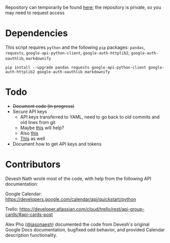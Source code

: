 Repository can temporarily be found [here](https://github.com/jasonaesh/silclss-signage); the repository is private, so you may need to request access

# Dependencies 

This script requires `python` and the following `pip` packages: 
`pandas`, `requests`, `google-api-python-client`, `google-auth-httplib2`, `google-auth-oauthlib`, `markdownify`

```
pip install --upgrade pandas requests google-api-python-client google-auth-httplib2 google-auth-oauthlib markdownify
```
# Todo 
- ~~Document code (in progress)~~
- Secure API keys 
  - API keys transferred to YAML, need to go back to old commits and old lines from git
  - Maybe [this](https://stackoverflow.com/questions/40865425/how-to-remove-sensitive-data-api-key-across-git-commit-history) will help? 
  - Also [this](https://python.land/data-processing/python-yaml)
  - [This](https://stackoverflow.com/questions/52998628/correct-way-for-storing-api-keys-to-credentials-yml-enc) as well
- Document how to get API keys and tokens

# Contributors
Devesh Nath wrote most of the code, with help from the following API documentation: 

Google Calendar: https://developers.google.com/calendar/api/quickstart/python

Trello: https://developer.atlassian.com/cloud/trello/rest/api-group-cards/#api-cards-post

Alex Pho ([@jasonaesh](https://github.com/jasonaesh)) documented the code from Devesh's original Google Docs documentation, bugfixed odd behavior, and provided Calendar description functionality.
